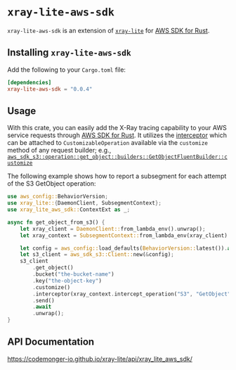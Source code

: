# `xray-lite-aws-sdk`

`xray-lite-aws-sdk` is an extension of [`xray-lite`](../) for [AWS SDK for Rust](https://aws.amazon.com/sdk-for-rust/).

## Installing `xray-lite-aws-sdk`

Add the following to your `Cargo.toml` file:

```toml
[dependencies]
xray-lite-aws-sdk = "0.0.4"
```

## Usage

With this crate, you can easily add the X-Ray tracing capability to your AWS service requests through [AWS SDK for Rust](https://aws.amazon.com/sdk-for-rust/).
It utilizes the [interceptor](https://docs.rs/aws-smithy-runtime-api/latest/aws_smithy_runtime_api/client/interceptors/trait.Intercept.html) which can be attached to `CustomizableOperation` available via the `customize` method of any request builder; e.g., [`aws_sdk_s3::operation::get_object::builders::GetObjectFluentBuilder::customize`](https://docs.rs/aws-sdk-s3/latest/aws_sdk_s3/operation/get_object/builders/struct.GetObjectFluentBuilder.html#method.customize)

The following example shows how to report a subsegment for each attempt of the S3 GetObject operation:

```rust
use aws_config::BehaviorVersion;
use xray_lite::{DaemonClient, SubsegmentContext};
use xray_lite_aws_sdk::ContextExt as _;

async fn get_object_from_s3() {
    let xray_client = DaemonClient::from_lambda_env().unwrap();
    let xray_context = SubsegmentContext::from_lambda_env(xray_client).unwrap();

    let config = aws_config::load_defaults(BehaviorVersion::latest()).await;
    let s3_client = aws_sdk_s3::Client::new(&config);
    s3_client
        .get_object()
        .bucket("the-bucket-name")
        .key("the-object-key")
        .customize()
        .interceptor(xray_context.intercept_operation("S3", "GetObject"))
        .send()
        .await
        .unwrap();
}
```

## API Documentation

<https://codemonger-io.github.io/xray-lite/api/xray_lite_aws_sdk/>